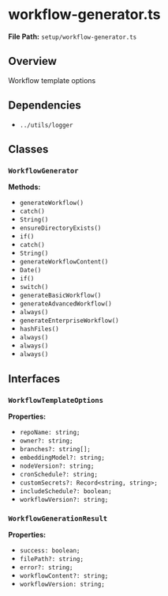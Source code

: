 # workflow-generator.ts

**File Path:** `setup/workflow-generator.ts`

## Overview

Workflow template options

## Dependencies

- `../utils/logger`

## Classes

### `WorkflowGenerator`

**Methods:**

- `generateWorkflow()`
- `catch()`
- `String()`
- `ensureDirectoryExists()`
- `if()`
- `catch()`
- `String()`
- `generateWorkflowContent()`
- `Date()`
- `if()`
- `switch()`
- `generateBasicWorkflow()`
- `generateAdvancedWorkflow()`
- `always()`
- `generateEnterpriseWorkflow()`
- `hashFiles()`
- `always()`
- `always()`
- `always()`

## Interfaces

### `WorkflowTemplateOptions`

**Properties:**

- `repoName: string;`
- `owner?: string;`
- `branches?: string[];`
- `embeddingModel?: string;`
- `nodeVersion?: string;`
- `cronSchedule?: string;`
- `customSecrets?: Record<string, string>;`
- `includeSchedule?: boolean;`
- `workflowVersion?: string;`

### `WorkflowGenerationResult`

**Properties:**

- `success: boolean;`
- `filePath?: string;`
- `error?: string;`
- `workflowContent?: string;`
- `workflowVersion: string;`

